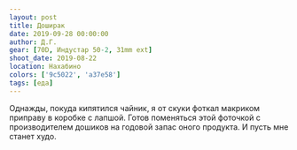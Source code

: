 ```yaml
---
layout: post
title: Доширак
date: 2019-09-28 00:00:00
author: Д.Г.
gear: [70D, Индустар 50-2, 31mm ext]
shoot_date: 2019-08-22
location: Нахабино
colors: ['9c5022', 'a37e58']
tags: [еда]
---
```

Однажды, покуда кипятился чайник, я от скуки фоткал макриком приправу в коробке с лапшой. Готов поменяться этой фоточкой с производителем дошиков на годовой запас оного продукта. И пусть мне станет худо.
